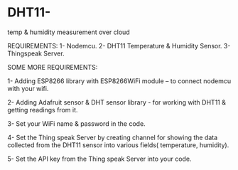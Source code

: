 # DHT11-
temp &amp; humidity measurement over cloud

REQUIREMENTS:
1- Nodemcu.
 2- DHT11 Temperature & Humidity Sensor.
  3- Thingspeak Server.
  
  SOME MORE REQUIREMENTS:
  
  1- Adding ESP8266 library with ESP8266WiFi module – to connect nodemcu with your wifi.

  2- Adding Adafruit sensor & DHT sensor library  - for working with DHT11 & getting readings from it.

  3- Set your WiFi name & password in the code.

  4- Set the Thing speak Server by creating channel for showing the data collected from the DHT11 sensor into various fields( temperature, humidity).

  5- Set the API key from the  Thing speak Server into your code.


